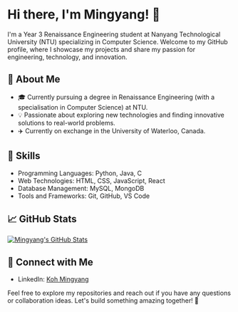 # Hi there, I'm Mingyang! 👋

I'm a Year 3 Renaissance Engineering student at Nanyang Technological University (NTU) specializing in Computer Science. Welcome to my GitHub profile, where I showcase my projects and share my passion for engineering, technology, and innovation.

## 🚀 About Me

- 🎓 Currently pursuing a degree in Renaissance Engineering (with a specialisation in Computer Science) at NTU.
- 💡 Passionate about exploring new technologies and finding innovative solutions to real-world problems.
- ✈️ Currently on exchange in the University of Waterloo, Canada.

## 🔧 Skills

- Programming Languages: Python, Java, C
- Web Technologies: HTML, CSS, JavaScript, React
- Database Management: MySQL, MongoDB
- Tools and Frameworks: Git, GitHub, VS Code

<!--
## 🛠️ Projects

### Project 1: [Project Name](https://github.com/yourusername/project1)

Brief description of Project 1.

### Project 2: [Project Name](https://github.com/yourusername/project2)

Brief description of Project 2.

### Project 3: [Project Name](https://github.com/yourusername/project3)

Brief description of Project 3.
-->
## 📈 GitHub Stats

[![Mingyang's GitHub Stats](https://github-readme-stats.vercel.app/api?username=CodeLutetium&show_icons=true&theme=radical)](https://github.com/CodeLutetium)

## 🤝 Connect with Me

- LinkedIn: [Koh Mingyang](https://www.linkedin.com/in/koh-mingyang-895964229/)

Feel free to explore my repositories and reach out if you have any questions or collaboration ideas. Let's build something amazing together! 🚀


<!--
**CodeLutetium/CodeLutetium** is a ✨ _special_ ✨ repository because its `README.md` (this file) appears on your GitHub profile.

Here are some ideas to get you started:

- 🔭 I’m currently working on ...
- 🌱 I’m currently learning ...
- 👯 I’m looking to collaborate on ...
- 🤔 I’m looking for help with ...
- 💬 Ask me about ...
- 📫 How to reach me: ...
- 😄 Pronouns: ...
- ⚡ Fun fact: ...
-->

